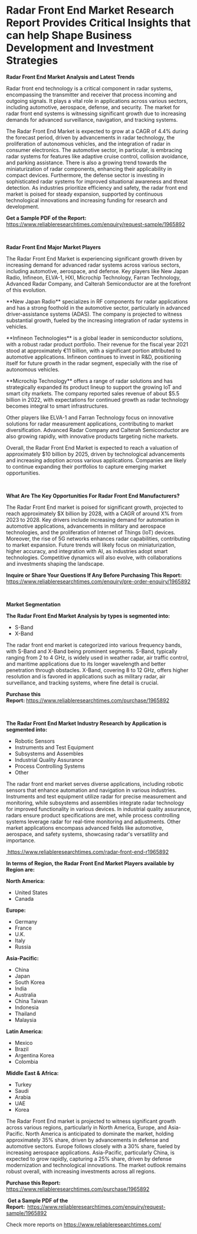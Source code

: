 <p><h1>Radar Front End Market Research Report Provides Critical Insights that can help Shape Business Development and Investment Strategies</h1></p><p><strong>Radar Front End Market Analysis and Latest Trends</strong></p>
<p><p>Radar front end technology is a critical component in radar systems, encompassing the transmitter and receiver that process incoming and outgoing signals. It plays a vital role in applications across various sectors, including automotive, aerospace, defense, and security. The market for radar front end systems is witnessing significant growth due to increasing demands for advanced surveillance, navigation, and tracking systems. </p><p>The Radar Front End Market is expected to grow at a CAGR of 4.4% during the forecast period, driven by advancements in radar technology, the proliferation of autonomous vehicles, and the integration of radar in consumer electronics. The automotive sector, in particular, is embracing radar systems for features like adaptive cruise control, collision avoidance, and parking assistance. There is also a growing trend towards the miniaturization of radar components, enhancing their applicability in compact devices. Furthermore, the defense sector is investing in sophisticated radar systems for improved situational awareness and threat detection. As industries prioritize efficiency and safety, the radar front end market is poised for steady expansion, supported by continuous technological innovations and increasing funding for research and development.</p></p>
<p><strong>Get a Sample PDF of the Report:&nbsp;</strong> <a href="https://www.reliableresearchtimes.com/enquiry/request-sample/1965892?utm_campaign=3260&utm_medium=2&utm_source=Github&utm_content=ia&utm_term=06042025&utm_id=radar-front-end">https://www.reliableresearchtimes.com/enquiry/request-sample/1965892</a></p>
<p>&nbsp;</p>
<p><strong>Radar Front End Major Market Players</strong></p>
<p><p>The Radar Front End Market is experiencing significant growth driven by increasing demand for advanced radar systems across various sectors, including automotive, aerospace, and defense. Key players like New Japan Radio, Infineon, ELVA-1, HXI, Microchip Technology, Farran Technology, Advanced Radar Company, and Calterah Semiconductor are at the forefront of this evolution.</p><p>**New Japan Radio** specializes in RF components for radar applications and has a strong foothold in the automotive sector, particularly in advanced driver-assistance systems (ADAS). The company is projected to witness substantial growth, fueled by the increasing integration of radar systems in vehicles.</p><p>**Infineon Technologies** is a global leader in semiconductor solutions, with a robust radar product portfolio. Their revenue for the fiscal year 2021 stood at approximately €11 billion, with a significant portion attributed to automotive applications. Infineon continues to invest in R&D, positioning itself for future growth in the radar segment, especially with the rise of autonomous vehicles.</p><p>**Microchip Technology** offers a range of radar solutions and has strategically expanded its product lineup to support the growing IoT and smart city markets. The company reported sales revenue of about $5.5 billion in 2022, with expectations for continued growth as radar technology becomes integral to smart infrastructures.</p><p>Other players like ELVA-1 and Farran Technology focus on innovative solutions for radar measurement applications, contributing to market diversification. Advanced Radar Company and Calterah Semiconductor are also growing rapidly, with innovative products targeting niche markets.</p><p>Overall, the Radar Front End Market is expected to reach a valuation of approximately $10 billion by 2025, driven by technological advancements and increasing adoption across various applications. Companies are likely to continue expanding their portfolios to capture emerging market opportunities.</p></p>
<p>&nbsp;</p>
<p><strong>What Are The Key Opportunities For Radar Front End Manufacturers?</strong></p>
<p><p>The Radar Front End market is poised for significant growth, projected to reach approximately $X billion by 2028, with a CAGR of around X% from 2023 to 2028. Key drivers include increasing demand for automation in automotive applications, advancements in military and aerospace technologies, and the proliferation of Internet of Things (IoT) devices. Moreover, the rise of 5G networks enhances radar capabilities, contributing to market expansion. Future trends will likely focus on miniaturization, higher accuracy, and integration with AI, as industries adopt smart technologies. Competitive dynamics will also evolve, with collaborations and investments shaping the landscape.</p></p>
<p><strong>Inquire or Share Your Questions If Any Before Purchasing This Report:</strong> <a href="https://www.reliableresearchtimes.com/enquiry/pre-order-enquiry/1965892?utm_campaign=3260&utm_medium=2&utm_source=Github&utm_content=ia&utm_term=06042025&utm_id=radar-front-end">https://www.reliableresearchtimes.com/enquiry/pre-order-enquiry/1965892</a></p>
<p>&nbsp;</p>
<p><strong>Market Segmentation</strong></p>
<p><strong>The Radar Front End Market Analysis by types is segmented into:</strong></p>
<p><ul><li>S-Band</li><li>X-Band</li></ul></p>
<p><p>The radar front end market is categorized into various frequency bands, with S-Band and X-Band being prominent segments. S-Band, typically ranging from 2 to 4 GHz, is widely used in weather radar, air traffic control, and maritime applications due to its longer wavelength and better penetration through obstacles. X-Band, covering 8 to 12 GHz, offers higher resolution and is favored in applications such as military radar, air surveillance, and tracking systems, where fine detail is crucial.</p></p>
<p><strong>Purchase this Report:&nbsp;</strong><a href="https://www.reliableresearchtimes.com/purchase/1965892?utm_campaign=3260&utm_medium=2&utm_source=Github&utm_content=ia&utm_term=06042025&utm_id=radar-front-end">https://www.reliableresearchtimes.com/purchase/1965892</a></p>
<p>&nbsp;</p>
<p><strong>The Radar Front End Market Industry Research by Application is segmented into:</strong></p>
<p><ul><li>Robotic Sensors</li><li>Instruments and Test Equipment</li><li>Subsystems and Assembles</li><li>Industrial Quality Assurance</li><li>Process Controlling Systems</li><li>Other</li></ul></p>
<p><p>The radar front end market serves diverse applications, including robotic sensors that enhance automation and navigation in various industries. Instruments and test equipment utilize radar for precise measurement and monitoring, while subsystems and assemblies integrate radar technology for improved functionality in various devices. In industrial quality assurance, radars ensure product specifications are met, while process controlling systems leverage radar for real-time monitoring and adjustments. Other market applications encompass advanced fields like automotive, aerospace, and safety systems, showcasing radar's versatility and importance.</p></p>
<p><a href="https://www.reliableresearchtimes.com/radar-front-end-r1965892?utm_campaign=3260&utm_medium=2&utm_source=Github&utm_content=ia&utm_term=06042025&utm_id=radar-front-end">&nbsp;https://www.reliableresearchtimes.com/radar-front-end-r1965892</a></p>
<p><strong>In terms of Region, the Radar Front End Market Players available by Region are:</strong></p>
<p>
    <p> <strong> North America: </strong>
        <ul>
            <li>United States</li>
            <li>Canada</li>
        </ul>
        </p> 
    <p> <strong> Europe: </strong>
        <ul>
            <li>Germany</li>
            <li>France</li>
            <li>U.K.</li>
            <li>Italy</li>
            <li>Russia</li>
        </ul>
        </p> 
    <p> <strong> Asia-Pacific: </strong>
        <ul>
            <li>China</li>
            <li>Japan</li>
            <li>South Korea</li>
            <li>India</li>
            <li>Australia</li>
            <li>China Taiwan</li>
            <li>Indonesia</li>
            <li>Thailand</li>
            <li>Malaysia</li>
        </ul>
        </p> 
    <p> <strong> Latin America: </strong>
        <ul>
            <li>Mexico</li>
            <li>Brazil</li>
            <li>Argentina Korea</li>
            <li>Colombia</li>
        </ul>
        </p> 
    <p> <strong> Middle East & Africa: </strong>
        <ul>
            <li>Turkey</li>
            <li>Saudi</li>
            <li>Arabia</li>
            <li>UAE</li>
            <li>Korea</li>
        </ul>
    </p>
    </p>
<p><p>The Radar Front End market is projected to witness significant growth across various regions, particularly in North America, Europe, and Asia-Pacific. North America is anticipated to dominate the market, holding approximately 35% share, driven by advancements in defense and automotive sectors. Europe follows closely with a 30% share, fueled by increasing aerospace applications. Asia-Pacific, particularly China, is expected to grow rapidly, capturing a 25% share, driven by defense modernization and technological innovations. The market outlook remains robust overall, with increasing investments across all regions.</p></p>
<p><strong>Purchase this Report: </strong><a href="https://www.reliableresearchtimes.com/purchase/1965892?utm_campaign=3260&utm_medium=2&utm_source=Github&utm_content=ia&utm_term=06042025&utm_id=radar-front-end">https://www.reliableresearchtimes.com/purchase/1965892</a></p>
<p>&nbsp;<strong>Get a Sample PDF of the Report:&nbsp;&nbsp;</strong><a href="https://www.reliableresearchtimes.com/enquiry/request-sample/1965892?utm_campaign=3260&utm_medium=2&utm_source=Github&utm_content=ia&utm_term=06042025&utm_id=radar-front-end">https://www.reliableresearchtimes.com/enquiry/request-sample/1965892</a></p>
<p><strong></strong></p>
<p>Check more reports on <a href="https://www.reliableresearchtimes.com/?utm_campaign=3260&utm_medium=2&utm_source=Github&utm_content=ia&utm_term=06042025&utm_id=radar-front-end">https://www.reliableresearchtimes.com/</a></p>